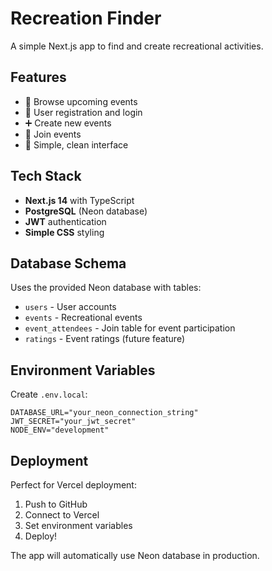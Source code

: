 # Recreation Finder

A simple Next.js app to find and create recreational activities.

## Features

- 🏀 Browse upcoming events
- 👤 User registration and login  
- ➕ Create new events
- 🤝 Join events
- 📱 Simple, clean interface

## Tech Stack

- **Next.js 14** with TypeScript
- **PostgreSQL** (Neon database)
- **JWT** authentication
- **Simple CSS** styling

## Database Schema

Uses the provided Neon database with tables:
- `users` - User accounts
- `events` - Recreational events
- `event_attendees` - Join table for event participation
- `ratings` - Event ratings (future feature)

## Environment Variables

Create `.env.local`:

```
DATABASE_URL="your_neon_connection_string"
JWT_SECRET="your_jwt_secret"
NODE_ENV="development"
```

## Deployment

Perfect for Vercel deployment:

1. Push to GitHub
2. Connect to Vercel
3. Set environment variables
4. Deploy!

The app will automatically use Neon database in production.